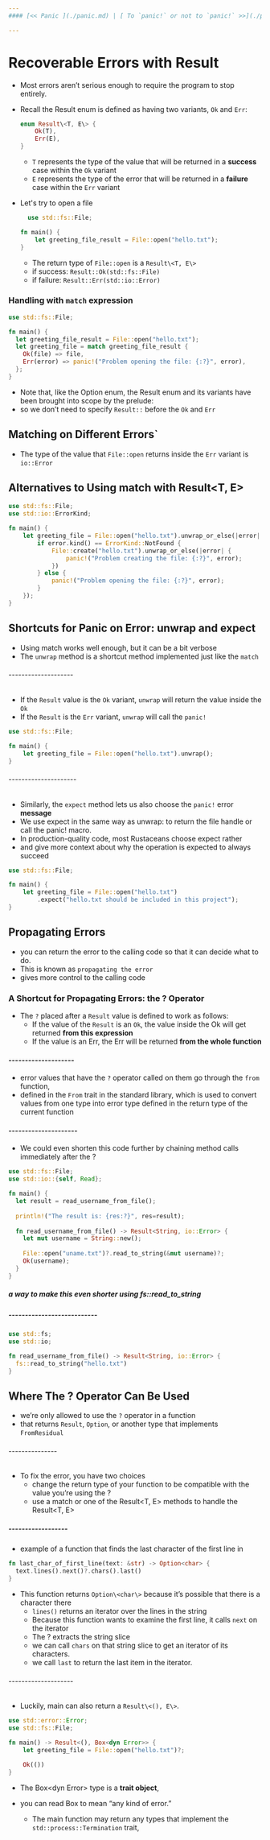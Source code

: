 ```yaml
---
#### [<< Panic ](./panic.md) | [ To `panic!` or not to `panic!` >>](./panic_or_panic.md)

---
```



# Recoverable Errors with Result

* Most errors aren’t serious enough to require the program to stop entirely.
* Recall the Result enum is defined as having two variants, `Ok` and `Err`:
  ```rust
  enum Result\<T, E\> {
      Ok(T),
      Err(E),
  }
  ```
  * `T` represents the type of the value that will be returned in a **success** case within the `Ok` variant
  * `E` represents the type of the error that will be returned in a **failure** case within the `Err` variant

* Let's try to open a file
  ```rust
    use std::fs::File;

  fn main() {
      let greeting_file_result = File::open("hello.txt");
  }
  ```
  * The return type of `File::open` is a `Result\<T, E\>`
  * if success: `Result::Ok(std::fs::File)`
  * if failure: `Result::Err(std::io::Error)`


### Handling with `match` expression
```rust
use std::fs::File;

fn main() {
  let greeting_file_result = File::open("hello.txt");
  let greeting_file = match greeting_file_result {
    Ok(file) => file,
    Err(error) => panic!("Problem opening the file: {:?}", error),
  };
}
```

* Note that, like the Option enum, the Result enum and its variants have been brought into scope by the prelude:
* so we don’t need to specify `Result::` before the `Ok` and `Err`


## Matching on Different Errors`
* The type of the value that `File::open` returns inside the `Err` variant is `io::Error`


## Alternatives to Using match with Result\<T, E\>
```rust
use std::fs::File;
use std::io::ErrorKind;

fn main() {
    let greeting_file = File::open("hello.txt").unwrap_or_else(|error| {
        if error.kind() == ErrorKind::NotFound {
            File::create("hello.txt").unwrap_or_else(|error| {
                panic!("Problem creating the file: {:?}", error);
            })
        } else {
            panic!("Problem opening the file: {:?}", error);
        }
    });
}
```

## Shortcuts for Panic on Error: unwrap and expect
* Using match works well enough, but it can be a bit verbose 
* The `unwrap` method is a shortcut method implemented just like the `match`

###### --------------------
* If the `Result` value is the `Ok` variant, `unwrap` will return the value inside the `Ok`
* If the `Result` is the `Err` variant, `unwrap` will call the `panic!`

```rust
use std::fs::File;

fn main() {
    let greeting_file = File::open("hello.txt").unwrap();
}
```

###### ---------------------
* Similarly, the `expect` method lets us also choose the `panic!` error **message**
* We use expect in the same way as unwrap: to return the file handle or call the panic! macro. 
* In production-quality code, most Rustaceans choose expect rather 
* and give more context about why the operation is expected to always succeed

```rust
use std::fs::File;

fn main() {
    let greeting_file = File::open("hello.txt")
        .expect("hello.txt should be included in this project");
}
```


## Propagating Errors
* you can return the error to the calling code so that it can decide what to do. 
* This is known as `propagating the error` 
* gives more control to the calling code


### A Shortcut for Propagating Errors: the ? Operator
* The `?` placed after a `Result` value is defined to work as follows: 
  * If the value of the `Result` is an `Ok`, the value inside the Ok will get returned **from this expression**
  * If the value is an Err, the Err will be returned **from the whole function**

#### --------------------
* error values that have the `?` operator called on them go through the `from` function, 
* defined in the `From` trait in the standard library, which is used to convert values from one type into error type defined in the return type of the current function

#### ---------------------
* We could even shorten this code further by chaining method calls immediately after the ?

```rust
use std::fs::File;
use std::io::{self, Read};

fn main() {
  let result = read_username_from_file();
  
  println!("The result is: {res:?}", res=result);
  
  fn read_username_from_file() -> Result<String, io::Error> {
    let mut username = String::new();
    
    File::open("uname.txt")?.read_to_string(&mut username)?;
    Ok(username);
  }
}
```

#####  a way to make this even shorter using fs::read_to_string
##### ---------------------------

```rust
use std::fs;
use std::io;

fn read_username_from_file() -> Result<String, io::Error> {
  fs::read_to_string("hello.txt")
}
```

## Where The ? Operator Can Be Used
* we’re only allowed to use the `?` operator in a function
* that returns `Result`, `Option`, or another type that implements `FromResidual`

###### ---------------
* To fix the error, you have two choices
  * change the return type of your function to be compatible with the value you’re using the ?
  * use a match or one of the Result\<T, E\> methods to handle the Result\<T, E\>


##### ------------------
* example of a function that finds the last character of the first line in 

```rust
fn last_char_of_first_line(text: &str) -> Option<char> {
  text.lines().next()?.chars().last()
}
```
* This function returns `Option\<char\>` because it’s possible that there is a character there
  * `lines()` returns an iterator over the lines in the string
  * Because this function wants to examine the first line, it calls `next` on the iterator
  * The ? extracts the string slice
  * we can call `chars` on that string slice to get an iterator of its characters.
  * we call `last` to return the last item in the iterator.


###### --------------------
* Luckily, main can also return a `Result\<(), E\>`. 

```rust
use std::error::Error;
use std::fs::File;

fn main() -> Result<(), Box<dyn Error>> {
    let greeting_file = File::open("hello.txt")?;

    Ok(())
}
```
* The Box\<dyn Error\> type is a **trait object**,
* you can read Box<dyn Error> to mean “any kind of error.” 

  * The main function may return any types that implement the `std::process::Termination` trait, 
